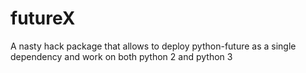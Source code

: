# futureX
A nasty hack package that allows to deploy python-future as a single dependency and work on both python 2 and python 3
